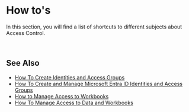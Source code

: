 # How to's
In this section, you will find a list of shortcuts to different subjects about Access Control.

<br/>

## See Also  

* [How To Create Identities and Access Groups](howto/identities.md)
* [How To Create and Manage Microsoft Entra ID Identities and Access Groups](howto/azuread.md)
* [How to Manage Access to Workbooks](howto/wbacess.md)
* [How To Manage Access to Data and Workbooks](howto/dataworkbooks.md)








